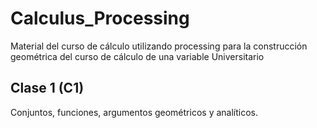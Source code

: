 # Calculus_Processing

Material del curso de cálculo utilizando processing para la construcción geométrica del curso de cálculo de una variable Universitario

## Clase 1 (C1)

Conjuntos, funciones, argumentos geométricos y analíticos.  
